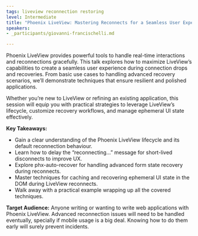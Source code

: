 ```yaml
---
tags: liveview reconnection restoring
level: Intermediate
title: "Phoenix LiveView: Mastering Reconnects for a Seamless User Experience"
speakers:
- _participants/giovanni-francischelli.md

---
```

Phoenix LiveView provides powerful tools to handle real-time interactions and reconnections gracefully. This talk explores how to maximize LiveView’s capabilities to create a seamless user experience during connection drops and recoveries. From basic use cases to handling advanced recovery scenarios, we’ll demonstrate techniques that ensure resilient and polished applications.

Whether you’re new to LiveView or refining an existing application, this session will equip you with practical strategies to leverage LiveView’s lifecycle, customize recovery workflows, and manage ephemeral UI state effectively.

**Key Takeaways:**
- Gain a clear understanding of the Phoenix LiveView lifecycle and its default reconnection behaviour.
- Learn how to delay the “reconnecting…” message for short-lived disconnects to improve UX.
- Explore phx-auto-recover for handling advanced form state recovery during reconnects.
- Master techniques for caching and recovering ephemeral UI state in the DOM during LiveView reconnects.
- Walk away with a practical example wrapping up all the covered techniques.

**Target Audience:**
Anyone writing or wanting to write web applications with Phoenix LiveView. Advanced reconnection issues will need to be handled eventually, specially if mobile usage is a big deal. Knowing how to do them early will surely prevent incidents.
